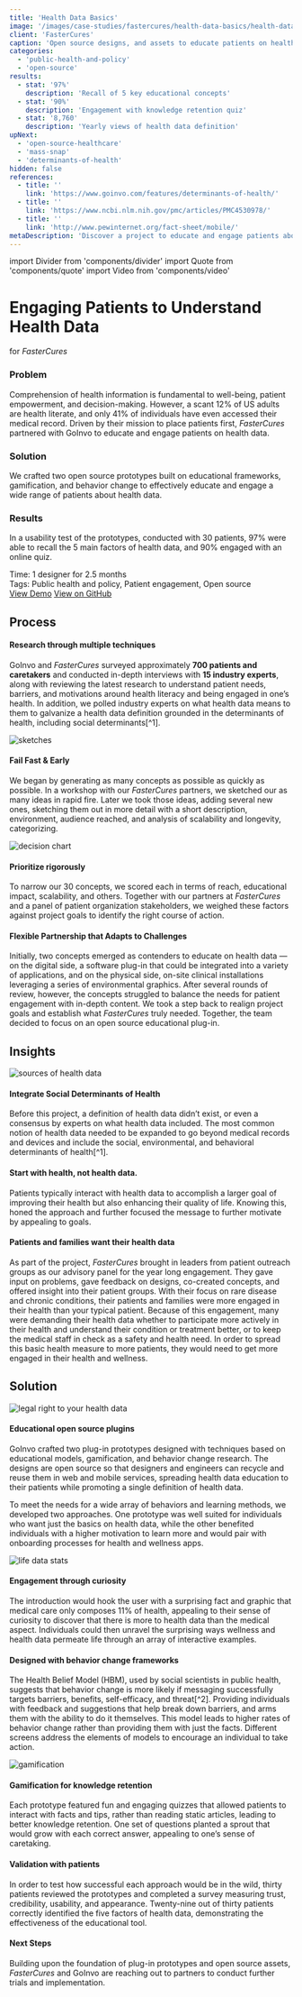 ```yaml
---
title: 'Health Data Basics'
image: '/images/case-studies/fastercures/health-data-basics/health-data-basics-hero.jpg'
client: 'FasterCures'
caption: 'Open source designs, and assets to educate patients on health data.'
categories:
  - 'public-health-and-policy'
  - 'open-source'
results:
  - stat: '97%'
    description: 'Recall of 5 key educational concepts'
  - stat: '90%'
    description: 'Engagement with knowledge retention quiz'
  - stat: '8,760'
    description: 'Yearly views of health data definition'
upNext:
  - 'open-source-healthcare'
  - 'mass-snap'
  - 'determinants-of-health'
hidden: false
references:
  - title: ''
    link: 'https://www.goinvo.com/features/determinants-of-health/'
  - title: ''
    link: 'https://www.ncbi.nlm.nih.gov/pmc/articles/PMC4530978/'
  - title: ''
    link: 'http://www.pewinternet.org/fact-sheet/mobile/'
metaDescription: 'Discover a project to educate and engage patients about health data through, posters, icons, and app designs in partnership with FasterCures.'
---
```


import Divider from 'components/divider'
import Quote from 'components/quote'
import Video from 'components/video'

# Engaging Patients to Understand Health Data

for _FasterCures_

### Problem

Comprehension of health information is fundamental to well-being, patient empowerment, and decision-making. However, a scant 12% of US adults are health literate, and only 41% of individuals have even accessed their medical record. Driven by their mission to place patients first, _FasterCures_ partnered with GoInvo to educate and engage patients on health data.

### Solution

We crafted two open source prototypes built on educational frameworks, gamification, and behavior change to effectively educate and engage a wide range of patients about health data.

### Results

In a usability test of the prototypes, conducted with 30 patients, 97% were able to recall the 5 main factors of health data, and 90% engaged with an online quiz.

<span class="text--uppercase text--gray text--bold text--spacing text--md">Time:</span> 1 designer for 2.5 months<br/>
<span class="text--uppercase text--gray text--bold text--spacing text--md">Tags:</span> Public health and policy, Patient engagement, Open source
<br />
<a href="https://www.healthdatabasics.org/" class="button button--primary button--lg margin-top--double margin-bottom--half  margin-right--only-lg">View Demo</a>
<a href="https://github.com/goinvo/HealthDataBasics" class="button button--primary button--lg margin-top--double margin-bottom--half">View on GitHub</a>

<Divider />

## Process

#### Research through multiple techniques

GoInvo and _FasterCures_ surveyed approximately **700 patients and caretakers** and conducted in-depth interviews with **15 industry experts**, along with reviewing the latest research to understand patient needs, barriers, and motivations around health literacy and being engaged in one’s health. In addition, we polled industry experts on what health data means to them to galvanize a health data definition grounded in the determinants of health, including social determinants[^1].

![sketches](/images/case-studies/fastercures/health-data-basics/health-data-basics-sketches.jpg)

#### Fail Fast & Early

We began by generating as many concepts as possible as quickly as possible. In a workshop with our _FasterCures_ partners, we sketched our as many ideas in rapid fire. Later we took those ideas, adding several new ones, sketching them out in more detail with a short description, environment, audience reached, and analysis of scalability and longevity, categorizing.

![decision chart](/images/case-studies/fastercures/health-data-basics/health-data-basics-decision-chart.jpg)

#### Prioritize rigorously

To narrow our 30 concepts, we scored each in terms of reach, educational impact, scalability, and others. Together with our partners at _FasterCures_ and a panel of patient organization stakeholders, we weighed these factors against project goals to identify the right course of action.

#### Flexible Partnership that Adapts to Challenges

Initially, two concepts emerged as contenders to educate on health data &mdash;on the digital side, a software plug-in that could be integrated into a variety of applications, and on the physical side, on-site clinical installations leveraging a series of environmental graphics. After several rounds of review, however, the concepts struggled to balance the needs for patient engagement with in-depth content. We took a step back to realign project goals and establish what _FasterCures_ truly needed. Together, the team decided to focus on an open source educational plug-in.

<Divider />

## Insights

![sources of health data](/images/case-studies/fastercures/health-data-basics/health-data-basics-datasources2.jpg)

#### Integrate Social Determinants of Health

Before this project, a definition of health data didn’t exist, or even a consensus by experts on what health data included. The most common notion of health data needed to be expanded to go beyond medical records and devices and include the social, environmental, and behavioral determinants of health[^1].

#### Start with health, not health data.

Patients typically interact with health data to accomplish a larger goal of improving their health but also enhancing their quality of life. Knowing this, honed the approach and further focused the message to further motivate by appealing to goals.

#### Patients and families want their health data

As part of the project, _FasterCures_ brought in leaders from patient outreach groups as our advisory panel for the year long engagement. They gave input on problems, gave feedback on designs, co-created concepts, and offered insight into their patient groups. With their focus on rare disease and chronic conditions, their patients and families were more engaged in their health than your typical patient. Because of this engagement, many were demanding their health data whether to participate more actively in their health and understand their condition or treatment better, or to keep the medical staff in check as a safety and health need. In order to spread this basic health measure to more patients, they would need to get more engaged in their health and wellness.

## Solution

![legal right to your health data](/images/case-studies/fastercures/health-data-basics/health-data-basics-solution.jpg)

#### Educational open source plugins

GoInvo crafted two plug-in prototypes designed with techniques based on educational models, gamification, and behavior change research. The designs are open source so that designers and engineers can recycle and reuse them in web and mobile services, spreading health data education to their patients while promoting a single definition of health data.

To meet the needs for a wide array of behaviors and learning methods, we developed two approaches. One prototype was well suited for individuals who want just the basics on health data, while the other benefited individuals with a higher motivation to learn more and would pair with onboarding processes for health and wellness apps.

![life data stats](/images/case-studies/fastercures/health-data-basics/health-data-basics-narrative.jpg)

#### Engagement through curiosity

The introduction would hook the user with a surprising fact and graphic that medical care only composes 11% of health, appealing to their sense of curiosity to discover that there is more to health data than the medical aspect. Individuals could then unravel the surprising ways wellness and health data permeate life through an array of interactive examples.

#### Designed with behavior change frameworks

The Health Belief Model (HBM), used by social scientists in public health, suggests that behavior change is more likely if messaging successfully targets barriers, benefits, self-efficacy, and threat[^2]. Providing individuals with feedback and suggestions that help break down barriers, and arms them with the ability to do it themselves. This model leads to higher rates of behavior change rather than providing them with just the facts. Different screens address the elements of models to encourage an individual to take action.

![gamification](/images/case-studies/fastercures/health-data-basics/health-data-basics-gamification.jpg)

#### Gamification for knowledge retention

Each prototype featured fun and engaging quizzes that allowed patients to interact with facts and tips, rather than reading static articles, leading to better knowledge retention. One set of questions planted a sprout that would grow with each correct answer, appealing to one’s sense of caretaking.

#### Validation with patients

In order to test how successful each approach would be in the wild, thirty patients reviewed the prototypes and completed a survey measuring trust, credibility, usability, and appearance. Twenty-nine out of thirty patients correctly identified the five factors of health data, demonstrating the effectiveness of the educational tool.

#### Next Steps

Building upon the foundation of plug-in prototypes and open source assets, _FasterCures_ and GoInvo are reaching out to partners to conduct further trials and implementation.
